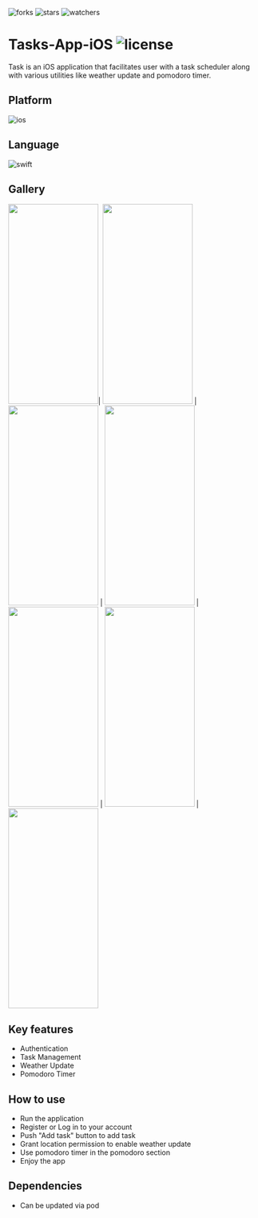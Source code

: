 ![forks](https://img.shields.io/github/forks/fuerostic/Tasks-App-iOS.svg)
![stars](https://img.shields.io/github/stars/fuerostic/Tasks-App-iOS.svg)
![watchers](https://img.shields.io/github/watchers/fuerostic/Tasks-App-iOS.svg)

# Tasks-App-iOS ![license](https://img.shields.io/github/license/fuerostic/Tasks-App-iOS.svg)
Task is an iOS application that facilitates user with a task scheduler along with various utilities like weather update and pomodoro timer.

## Platform
![ios](https://img.shields.io/badge/iOS-000000?style=for-the-badge&logo=ios&logoColor=white)

## Language
![swift](https://img.shields.io/badge/Swift-FA7343?style=for-the-badge&logo=swift&logoColor=white)

## Gallery
<img src= "https://user-images.githubusercontent.com/48018036/158781766-e7f3a3c1-3ae7-432f-95d1-1c70f2032476.png" height="400px" width="180px">|
<img src= "https://user-images.githubusercontent.com/48018036/158781829-5aede677-b616-4553-944f-6ebdacac1c39.png" height="400px" width="180px"> |
<img src= "https://user-images.githubusercontent.com/48018036/158781894-4b1de658-6927-477f-b9e8-f982202ef798.png" height="400px" width="180px"> |
<img src= "https://user-images.githubusercontent.com/48018036/158781982-bccc0d0a-7afc-4cbf-80ca-cd83fb8de015.png" height="400px" width="180px"> |
<img src= "https://user-images.githubusercontent.com/48018036/158782035-da6599fd-c53b-4a25-ace4-5001960caac1.png" height="400px" width="180px"> | 
<img src= "https://user-images.githubusercontent.com/48018036/158782077-35c107f9-2a35-4007-9bca-3dff72f46405.png" height="400px" width="180px"> |
<img src= "https://user-images.githubusercontent.com/48018036/158782207-a4e6137b-415a-476b-a9a8-ccd66f5af54e.png" height="400px" width="180px"> 

## Key features
- Authentication
- Task Management
- Weather Update
- Pomodoro Timer

## How to use
- Run the application
- Register or Log in to your account
- Push "Add task" button to add task
- Grant location permission to enable weather update
- Use pomodoro timer in the pomodoro section
- Enjoy the app

## Dependencies
- Can be updated via pod
